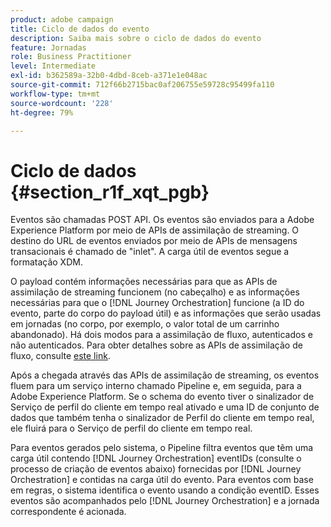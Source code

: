 ```yaml
---
product: adobe campaign
title: Ciclo de dados do evento
description: Saiba mais sobre o ciclo de dados do evento
feature: Jornadas
role: Business Practitioner
level: Intermediate
exl-id: b362589a-32b0-4dbd-8ceb-a371e1e048ac
source-git-commit: 712f66b2715bac0af206755e59728c95499fa110
workflow-type: tm+mt
source-wordcount: '228'
ht-degree: 79%

---
```


# Ciclo de dados {#section_r1f_xqt_pgb}

Eventos são chamadas POST API. Os eventos são enviados para a Adobe Experience Platform por meio de APIs de assimilação de streaming. O destino do URL de eventos enviados por meio de APIs de mensagens transacionais é chamado de &quot;inlet&quot;. A carga útil de eventos segue a formatação XDM.

O payload contém informações necessárias para que as APIs de assimilação de streaming funcionem (no cabeçalho) e as informações necessárias para que o [!DNL Journey Orchestration] funcione (a ID do evento, parte do corpo do payload útil) e as informações que serão usadas em jornadas (no corpo, por exemplo, o valor total de um carrinho abandonado). Há dois modos para a assimilação de fluxo, autenticados e não autenticados. Para obter detalhes sobre as APIs de assimilação de fluxo, consulte [este link](https://docs.adobe.com/content/help/pt-BR/experience-platform/xdm/api/getting-started.html).

Após a chegada através das APIs de assimilação de streaming, os eventos fluem para um serviço interno chamado Pipeline e, em seguida, para a Adobe Experience Platform. Se o schema do evento tiver o sinalizador de Serviço de perfil do cliente em tempo real ativado e uma ID de conjunto de dados que também tenha o sinalizador de Perfil do cliente em tempo real, ele fluirá para o Serviço de perfil do cliente em tempo real.

Para eventos gerados pelo sistema, o Pipeline filtra eventos que têm uma carga útil contendo [!DNL Journey Orchestration] eventIDs (consulte o processo de criação de eventos abaixo) fornecidas por [!DNL Journey Orchestration] e contidas na carga útil do evento. Para eventos com base em regras, o sistema identifica o evento usando a condição eventID. Esses eventos são acompanhados pelo [!DNL Journey Orchestration] e a jornada correspondente é acionada.
